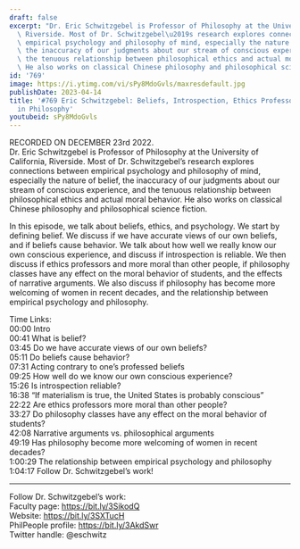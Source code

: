 ```yaml
---
draft: false
excerpt: "Dr. Eric Schwitzgebel is Professor of Philosophy at the University of California,\
  \ Riverside. Most of Dr. Schwitzgebel\u2019s research explores connections between\
  \ empirical psychology and philosophy of mind, especially the nature of belief,\
  \ the inaccuracy of our judgments about our stream of conscious experience, and\
  \ the tenuous relationship between philosophical ethics and actual moral behavior.\
  \ He also works on classical Chinese philosophy and philosophical science fiction."
id: '769'
image: https://i.ytimg.com/vi/sPy8MdoGvls/maxresdefault.jpg
publishDate: 2023-04-14
title: '#769 Eric Schwitzgebel: Beliefs, Introspection, Ethics Professors, and Women
  in Philosophy'
youtubeid: sPy8MdoGvls
---
```

<div class="timelinks">

RECORDED ON DECEMBER 23rd 2022.  
Dr. Eric Schwitzgebel is Professor of Philosophy at the University of California, Riverside. Most of Dr. Schwitzgebel’s research explores connections between empirical psychology and philosophy of mind, especially the nature of belief, the inaccuracy of our judgments about our stream of conscious experience, and the tenuous relationship between philosophical ethics and actual moral behavior. He also works on classical Chinese philosophy and philosophical science fiction.

In this episode, we talk about beliefs, ethics, and psychology. We start by defining belief. We discuss if we have accurate views of our own beliefs, and if beliefs cause behavior. We talk about how well we really know our own conscious experience, and discuss if introspection is reliable. We then discuss if ethics professors and more moral than other people, if philosophy classes have any effect on the moral behavior of students, and the effects of narrative arguments. We also discuss if philosophy has become more welcoming of women in recent decades, and the relationship between empirical psychology and philosophy.

Time Links:  
<time>00:00</time> Intro  
<time>00:41</time> What is belief?  
<time>03:45</time> Do we have accurate views of our own beliefs?  
<time>05:11</time> Do beliefs cause behavior?  
<time>07:31</time> Acting contrary to one’s professed beliefs  
<time>09:25</time> How well do we know our own conscious experience?  
<time>15:26</time> Is introspection reliable?  
<time>16:38</time> “If materialism is true, the United States is probably conscious”  
<time>22:22</time> Are ethics professors more moral than other people?  
<time>33:27</time> Do philosophy classes have any effect on the moral behavior of students?  
<time>42:08</time> Narrative arguments vs. philosophical arguments  
<time>49:19</time> Has philosophy become more welcoming of women in recent decades?  
<time>1:00:29</time> The relationship between empirical psychology and philosophy  
<time>1:04:17</time> Follow Dr. Schwitzgebel’s work!

---

Follow Dr. Schwitzgebel’s work:  
Faculty page: https://bit.ly/3SikodQ  
Website: https://bit.ly/3SXTucH  
PhilPeople profile: https://bit.ly/3AkdSwr  
Twitter handle: @eschwitz
</div>

